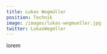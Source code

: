 ```yaml
---
title: Lukas Wegmüller
position: Technik
image: /images/lukas-wegmueller.jpg
twitter: LukasWegmller
---
```

  lorem
